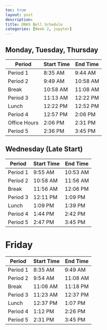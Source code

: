 ```yaml
---
toc: true
layout: post
description: 
title: DNHS Bell Schedule
categories: [Week 2, jupyter]
---
```


## Monday, Tuesday, Thursday
|Period      |Start Time|End Time|
|------------|----------|--------|
|Period 1    |8:35 AM   |9:44  AM|
|Period 2    |9:49 AM   |10:58 AM|
|Break       |10:58 AM  |11:08 AM|
|Period 3    |11:13 AM  |12:22 PM|
|Lunch       |12:22 PM  |12:52 PM|
|Period 4    |12:57 PM  |2:06  PM|
|Office Hours|2:06 PM   |2:31  PM|
|Period 5    |2:36 PM   |3:45  PM|

## Wednesday (Late Start)
|Period      |Start Time|End Time|
|------------|----------|--------|
|Period 1    |9:55 AM   |10:53 AM|
|Period 2    |10:58 AM  |11:56 AM|
|Break       |11:56 AM  |12:06 PM|
|Period 3    |12:11 PM  |1:09  PM|
|Lunch       |1:09 PM   |1:39  PM|
|Period 4    |1:44 PM   |2:42  PM|
|Period 5    |2:47 PM   |3:45  PM|

# Friday 
|Period      |Start Time|End Time|
|------------|----------|--------|
|Period 1    |8:35 AM   |9:49  AM|
|Period 2    |9:54 AM   |11:08 AM|
|Break       |11:08 AM  |11:18 PM|
|Period 3    |11:23 AM  |12:37 PM|
|Lunch       |12:37 PM  |1:07  PM|
|Period 4    |1:12 PM   |2:26  PM|
|Period 5    |2:31 PM   |3:45  PM|
